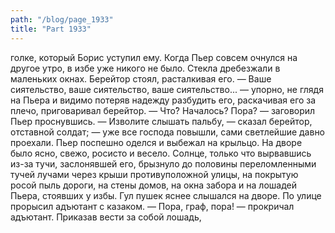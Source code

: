 ```yaml
---
path: "/blog/page_1933"
title: "Part 1933"
---
```


голке, который Борис уступил ему.
Когда Пьер совсем очнулся на другое утро, в избе уже никого не было. Стекла дребезжали в маленьких окнах. Берейтор стоял, расталкивая его.
— Ваше сиятельство, ваше сиятельство, ваше сиятельство... — упорно, не глядя на Пьера и видимо потеряв надежду разбудить его, раскачивая его за плечо, приговаривал берейтор.
— Что̀? Началось? Пора? — заговорил Пьер проснувшись.
— Изволите слышать пальбу, — сказал берейтор, отставной солдат; — уже все господа повышли, сами светлейшие давно проехали.
Пьер поспешно оделся и выбежал на крыльцо. На дворе было ясно, свежо, росисто и весело. Солнце, только что вырвавшись из-за тучи, заслонявшей его, брызнуло до половины переломленными тучей лучами через крыши противуположной улицы, на покрытую росой пыль дороги, на стены домов, на окна забора и на лошадей Пьера, стоявших у избы. Гул пушек яснее слышался на дворе. По улице прорысил адъютант с казаком.
— Пора, граф, пора! — прокричал адъютант.
Приказав вести за собой лошадь,

